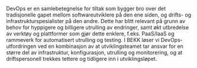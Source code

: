 DevOps er en samlebetegnelse for tiltak som bygger bro over det tradisjonelle gapet mellom softwareutviklere på den ene siden, og drifts- og infrastrukturspesialister på den andre. Dette har blitt relevant på grunn av behov for hyppigere og billigere utrulling av endringer, samt økt utbredelse av verktøy og plattformer som gjør dette enklere, f.eks. PaaS/IaaS og rammeverk for automatisert utrulling og testing. I BEKK løser vi DevOps-utfordringen ved en kombinasjon av at utviklingsteamet tar ansvar for en større del av infrastruktur, konfigurasjon, utrulling og monitorering, og at driftspersonell trekkes tettere og tidligere inn i utviklingsløpet.